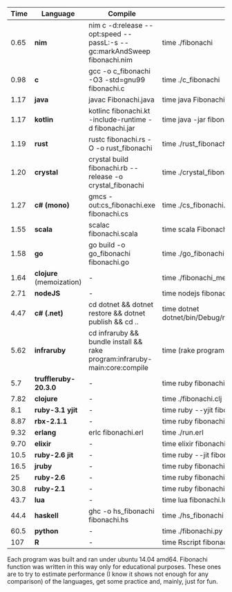 Time  | Language     | Compile                                      | Run |
|---|---|---|---|
0.65 | **nim**      | nim c -d:release --opt:speed --passL:-s --gc:markAndSweep fibonachi.nim | time ./fibonachi |
0.98 | **c**        | gcc -o c_fibonachi -O3 -std=gnu99 fibonachi.c             | time ./c_fibonachi |
1.17 | **java**     | javac Fibonachi.java                                      | time java Fibonachi |
1.17 | **kotlin**     | kotlinc fibonachi.kt -include-runtime -d fibonachi.jar  | time java -jar fibonachi.jar |
1.19 | **rust**     | rustc fibonachi.rs -O -o rust_fibonachi                   | time ./rust_fibonachi |
1.20 | **crystal**  | crystal build fibonachi.rb --release -o crystal_fibonachi | time ./crystal_fibonachi |
1.27 | **c# (mono)** | gmcs -out:cs_fibonachi.exe fibonachi.cs                  | time ./cs_fibonachi.exe |
1.55 | **scala**    | scalac fibonachi.scala                                    | time scala Fibonachi |
1.58 | **go**       | go build -o go_fibonachi fibonachi.go                     | time ./go_fibonachi |
1.64 | **clojure** (memoization)  | -                                           | time ./fibonachi_memoized.clj |
2.71 | **nodeJS**   | -                                                         | time nodejs fibonachi.js |
4.47 | **c# (.net)** | cd dotnet && dotnet restore && dotnet publish && cd ..   | time dotnet dotnet/bin/Debug/netcoreapp1.0/publish/dotnet.dll
5.62  | **infraruby** | cd infraruby && bundle install && rake program:infraruby-main:core:compile | time (rake program:infraruby-main:core:execute) |
5.7  | **truffleruby-20.3.0**    | -                                         | time ruby fibonachi.rb |
7.82 | **clojure**  | -                                                         | time ./fibonachi.clj |
8.1 | **ruby-3.1 yjit**| -                                                      | time ruby --yjit fibonachi.rb |
8.87 | **rbx-2.1.1**| -                                                         | time ruby fibonachi.rb |
9.32 | **erlang**   | erlc fibonachi.erl                                        | time ./run.erl |
9.70 | **elixir**   | - | time elixir fibonachi.exs |
10.5 | **ruby-2.6 jit** | -                                                         | time ruby --jit fibonachi.rb |
16.5 | **jruby**    | -                                                         | time ruby fibonachi.rb |
25   | **ruby-2.6** | -                                                         | time ruby fibonachi.rb |
30.8 | **ruby-2.1** | -                                                         | time ruby fibonachi.rb |
43.7 | **lua**      | -                                                         | time lua fibonachi.lua |
44.4 | **haskell** | ghc -o hs_fibonachi fibonachi.hs                           | time ./hs_fibonachi |
60.5 | **python**   | -                                                         | time ./fibonachi.py |
107 | **R**        | -                                                         | time Rscript fibonachi.R 34

Each program was built and ran under ubuntu 14.04 amd64.
Fibonachi function was written in this way only for educational purposes.
These ones are to try to estimate performance (I know it shows not enough for any comparison) of the languages, get some practice and, mainly, just for fun.
